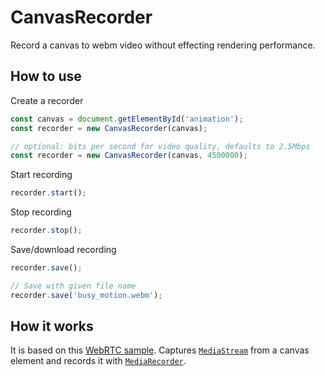 # CanvasRecorder

Record a canvas to webm video without effecting rendering performance.

## How to use

Create a recorder

```javascript
const canvas = document.getElementById('animation');
const recorder = new CanvasRecorder(canvas);
```

```javascript
// optional: bits per second for video quality, defaults to 2.5Mbps
const recorder = new CanvasRecorder(canvas, 4500000);
```

Start recording
```javascript
recorder.start();
```

Stop recording
```javascript
recorder.stop();
```

Save/download recording
```javascript
recorder.save();

// Save with given file name
recorder.save('busy_motion.webm');
```

## How it works

It is based on this [WebRTC sample](https://webrtc.github.io/samples/src/content/capture/canvas-record/). Captures [`MediaStream`](https://developer.mozilla.org/en-US/docs/Web/API/MediaStream_Recording_API) from a canvas element and records it with [`MediaRecorder`](https://developer.mozilla.org/en-US/docs/Web/API/MediaRecorder).
